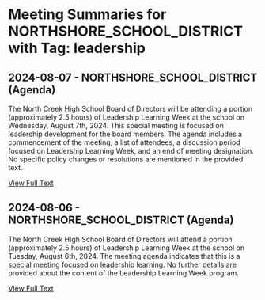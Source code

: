# Meeting Summaries for NORTHSHORE_SCHOOL_DISTRICT with Tag: leadership

## 2024-08-07 - NORTHSHORE_SCHOOL_DISTRICT (Agenda)

The North Creek High School Board of Directors will be attending a portion (approximately 2.5 hours) of Leadership Learning Week at the school on Wednesday, August 7th, 2024. This special meeting is focused on leadership development for the board members.  The agenda includes a commencement of the meeting, a list of attendees, a discussion period focused on Leadership Learning Week, and an end of meeting designation.  No specific policy changes or resolutions are mentioned in the provided text.

[View Full Text](https://raw.githubusercontent.com/civiclensllc/WashingtonStateSchoolBoardExplorer/refs/heads/main/data/countries/usa/states/wa/counties/king/school_boards/northshore_school_district/2024/2024-08-07-agenda.txt)

## 2024-08-06 - NORTHSHORE_SCHOOL_DISTRICT (Agenda)

The North Creek High School Board of Directors will attend a portion (approximately 2.5 hours) of Leadership Learning Week at the school on Tuesday, August 6th, 2024.  The meeting agenda indicates that this is a special meeting focused on leadership learning. No further details are provided about the content of the Leadership Learning Week program.

[View Full Text](https://raw.githubusercontent.com/civiclensllc/WashingtonStateSchoolBoardExplorer/refs/heads/main/data/countries/usa/states/wa/counties/king/school_boards/northshore_school_district/2024/2024-08-06-agenda.txt)

